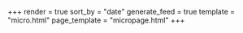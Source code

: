 +++
render = true
sort_by = "date"
generate_feed = true
template = "micro.html"
page_template = "micropage.html"
+++
